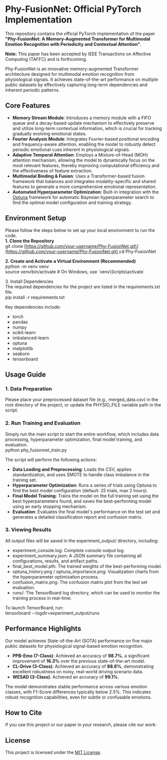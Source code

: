 # **Phy-FusionNet: Official PyTorch Implementation**

This repository contains the official PyTorch implementation of the paper **"Phy-FusionNet: A Memory-Augmented Transformer for Multimodal Emotion Recognition with Periodicity and Contextual Attention"**.  

**Note:** This paper has been accepted by IEEE Transactions on Affective Computing (TAFFC) and is forthcoming.  

Phy-FusionNet is an innovative memory-augmented Transformer architecture designed for multimodal emotion recognition from physiological signals. It achieves state-of-the-art performance on multiple public datasets by effectively capturing long-term dependencies and inherent periodic patterns.

## **Core Features**

* **Memory Stream Module**: Introduces a memory module with a FIFO queue and a decay-based update mechanism to effectively preserve and utilize long-term contextual information, which is crucial for tracking gradually evolving emotional states.  
* **Fourier Analysis Module**: Integrates Fourier-based positional encoding and frequency-aware attention, enabling the model to robustly detect periodic emotional cues inherent in physiological signals.  
* **Adaptive Temporal Attention**: Employs a Mixture-of-Head (MOH) attention mechanism, allowing the model to dynamically focus on the most relevant features, thereby improving computational efficiency and the effectiveness of feature extraction.  
* **Multimodal Binding & Fusion**: Uses a Transformer-based fusion framework that balances and integrates modality-specific and shared features to generate a more comprehensive emotional representation.  
* **Automated Hyperparameter Optimization**: Built-in integration with the [Optuna](https://optuna.org/) framework for automatic Bayesian hyperparameter search to find the optimal model configuration and training strategy.

## **Environment Setup**

Please follow the steps below to set up your local environment to run the code.  
**1\. Clone the Repository**  
git clone [\[https://github.com/your-username/Phy-FusionNet.git\](https://github.com/your-username/Phy-FusionNet.git)  ](https://github.com/AffectiveComputingXJTLU/Phy-FusionNet)
cd Phy-FusionNet

**2\. Create and Activate a Virtual Environment (Recommended)**  
python \-m venv venv  
source venv/bin/activate  \# On Windows, use \`venv\\Scripts\\activate\`

3\. Install Dependencies  
The required dependencies for the project are listed in the requirements.txt file.  
pip install \-r requirements.txt

Key dependencies include:

* torch  
* pandas  
* numpy  
* scikit-learn  
* imbalanced-learn  
* optuna  
* matplotlib  
* seaborn  
* tensorboard

## **Usage Guide**

### **1\. Data Preparation**

Please place your preprocessed dataset file (e.g., merged\_data.csv) in the root directory of the project, or update the PHYSIO\_FILE variable path in the script.  

### **2\. Run Training and Evaluation**

Simply run the main script to start the entire workflow, which includes data processing, hyperparameter optimization, final model training, and evaluation.  
python phy\_fusionnet\_train.py

The script will perform the following actions:

* **Data Loading and Preprocessing**: Loads the CSV, applies standardization, and uses SMOTE to handle class imbalance in the training set.  
* **Hyperparameter Optimization**: Runs a series of trials using Optuna to find the best model configuration (default: 25 trials, max 2 hours).  
* **Final Model Training**: Trains the model on the full training set using the best hyperparameters found, and saves the best-performing model using an early stopping mechanism.  
* **Evaluation**: Evaluates the final model's performance on the test set and generates a detailed classification report and confusion matrix.

### **3\. Viewing Results**

All output files will be saved in the experiment\_output/ directory, including:

* experiment\_console.log: Complete console output log.  
* experiment\_summary.json: A JSON summary file containing all configurations, results, and artifact paths.  
* final\_best\_model.pth: The trained weights of the best-performing model.  
* optuna\_history.png / optuna\_importance.png: Visualization charts from the hyperparameter optimization process.  
* confusion\_matrix.png: The confusion matrix plot from the test set evaluation.  
* runs/: The TensorBoard log directory, which can be used to monitor the training process in real-time.

To launch TensorBoard, run:  
tensorboard \--logdir=experiment\_output/runs

## **Performance Highlights**

Our model achieves State-of-the-Art (SOTA) performance on five major public datasets for physiological signal-based emotion recognition.

* **PPB-Emo (7-Class)**: Achieved an accuracy of **98.7%**, a significant improvement of **16.3%** over the previous state-of-the-art model.  
* **CL-Drive (3-Class)**: Achieved an accuracy of **88.6%**, demonstrating excellent robustness on noisy, real-world driving scenario data.  
* **WESAD (3-Class)**: Achieved an accuracy of **99.1%**.

The model demonstrates stable performance across various emotion classes, with F1-Score differences typically below 2.5%. This indicates robust recognition capabilities, even for subtle or confusable emotions.

## **How to Cite**

If you use this project or our paper in your research, please cite our work:  

## **License**

This project is licensed under the [MIT License](https://www.google.com/search?q=LICENSE).
